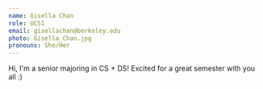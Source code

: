 ```yaml
---
name: Gisella Chan
role: UCS1
email: gisellachan@berkeley.edu
photo: Gisella_Chan.jpg
pronouns: She/Her
---
```

Hi, I'm a senior majoring in CS + DS! Excited for a great semester with you all :)